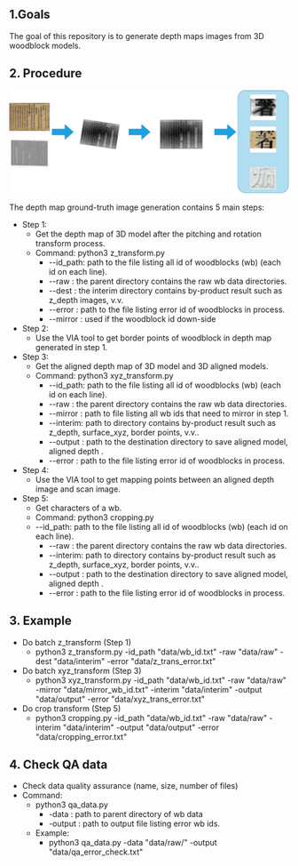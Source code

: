 ## 1.Goals
The goal of this repository is to generate depth maps images from 3D woodblock models.

## 2. Procedure 
![alt text](assets/depth_map_generation.png)

The depth map ground-truth image generation contains 5 main steps:
* Step 1: 
  * Get the depth map of 3D model after the pitching and rotation transform process.
  * Command: python3 z_transform.py
    * --id_path: path to the file listing all id of woodblocks (wb) (each id on each line).
    * --raw    : the parent directory contains the raw wb data directories.  
    * --dest   : the interim directory contains by-product result such as z_depth images, v.v.
    * --error  : path to the file listing error id of woodblocks in process.
    * --mirror : used if the woodblock id down-side
* Step 2:
  * Use the VIA tool to get border points of woodblock in depth map generated in step 1.
* Step 3:
  * Get the aligned depth map of 3D model and 3D aligned models.
  * Command: python3 xyz_transform.py
    * --id_path: path to the file listing all id of woodblocks (wb) (each id on each line).
    * --raw    : the parent directory contains the raw wb data directories. 
    * --mirror : path to file listing all wb ids that need to mirror in step 1.
    * --interim: path to directory contains by-product result such as z_depth, surface_xyz, border points, v.v..
    * --output : path to the destination directory to save aligned model, aligned depth .
    * --error  : path to the file listing error id of woodblocks in process.
* Step 4:
  * Use the VIA tool to get mapping points between an aligned depth image and scan image.
* Step 5:
  * Get characters of a wb.
  * Command: python3 cropping.py 
  * --id_path: path to the file listing all id of woodblocks (wb) (each id on each line).
    * --raw    : the parent directory contains the raw wb data directories.
    * --interim: path to directory contains by-product result such as z_depth, surface_xyz, border points, v.v..
    * --output : path to the destination directory to save aligned model, aligned depth .
    * --error  : path to the file listing error id of woodblocks in process. 
## 3. Example
  * Do batch z_transform (Step 1)
    * python3 z_transform.py -id_path "data/wb_id.txt" -raw "data/raw" -dest "data/interim" -error "data/z_trans_error.txt"
  * Do batch xyz_transform (Step 3)
    * python3 xyz_transform.py -id_path "data/wb_id.txt" -raw "data/raw" -mirror "data/mirror_wb_id.txt" -interim "data/interim" -output "data/output" -error "data/xyz_trans_error.txt"
  * Do crop transform (Step 5)
    * python3 cropping.py -id_path "data/wb_id.txt" -raw "data/raw" -interim "data/interim" -output "data/output" -error "data/cropping_error.txt"

## 4. Check QA data
  * Check data quality assurance (name, size, number of files)
  * Command:
    * python3 qa_data.py 
      * -data   : path to parent directory of wb data
      * -output : path to output file listing error wb ids.
    * Example:
      * python3 qa_data.py -data "data/raw/" -output "data/qa_error_check.txt"